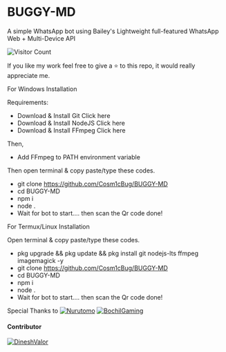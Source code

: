 # BUGGY-MD
A simple WhatsApp bot using Bailey's Lightweight full-featured WhatsApp Web + Multi-Device API

![Visitor Count](https://profile-counter.glitch.me/BUGGY-MD/count.svg)

If you like my work feel free to give a ⭐ to this repo, it would really appreciate me.

For Windows Installation

Requirements:
- Download & Install Git Click here
- Download & Install NodeJS Click here
- Download & Install FFmpeg Click here

Then,
- Add FFmpeg to PATH environment variable

Then open terminal & copy paste/type these codes.
- git clone https://github.com/Cosm1cBug/BUGGY-MD
- cd BUGGY-MD
- npm i
- node .
- Wait for bot to start.... then scan the Qr code done!

For Termux/Linux Installation

Open terminal & copy paste/type these codes.
- pkg upgrade && pkg update && pkg install git nodejs-lts ffmpeg imagemagick -y
- git clone https://github.com/Cosm1cBug/BUGGY-MD
- cd BUGGY-MD
- npm i 
- node .
- Wait for bot to start.... then scan the Qr code done!



Special Thanks to
[![Nurutomo](https://github.com/Nurutomo.png?size=100)](https://github.com/Nurutomo)
[![BochilGaming](https://github.com/BochilGaming.png?size=100)](https://github.com/BochilGaming)

#### Contributor
[![DineshValor](https://github.com/DineshValor.png?size=100)](https://github.com/DineshValor)
